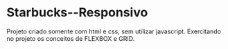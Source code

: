 # Starbucks--Responsivo

Projeto criado somente com html e css, sem utilizar javascript. Exercitando no projeto os conceitos de FLEXBOX e GRID.
